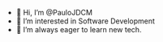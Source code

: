 - 👋 Hi, I’m @PauloJDCM
- 👀 I’m interested in Software Development
- 🌱 I’m always eager to learn new tech.

<!---
PauloJDCM/PauloJDCM is a ✨ special ✨ repository because its `README.md` (this file) appears on your GitHub profile.
You can click the Preview link to take a look at your changes.
--->
